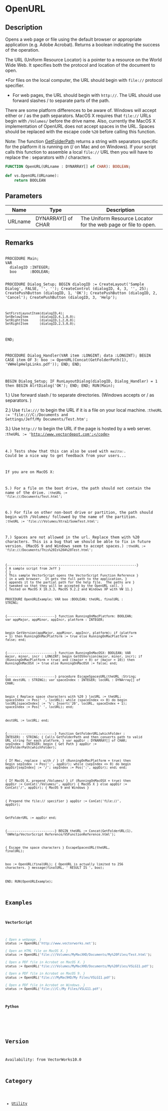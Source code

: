 # OpenURL

## Description
Opens a web page or file using the default browser or appropriate application (e.g. Adobe Acrobat).  Returns a boolean indicating the success of the operation.

The URL (Uniform Resource Locator) is a pointer to a resource on the World Wide Web.  It specifies both the protocol and location of the document to open.

*For files on the local computer, the URL should begin with <code>file://</code> protocol specifier.
* For web pages, the URL should begin with <code>http://</code>.  The URL should use forward slashes / to separate parts of the path.  

There are some platform differences to be aware of.  Windows will accept either  or / as the path separators.  MacOS X requires that <code>file://</code> URLs begin with <code>/Volumes/</code> before the drive name.  Also, currently the MacOS X implementation of OpenURL does not accept spaces in the URL.  Spaces should be replaced with the escape code <code>%20</code> before calling this function.

Note: The function [GetFolderPath](GetFolderPath.md) returns a string with separators specific for the platform it is running on (/ on Mac and  on Windows).  If your script calls this function to assemble a local <code>file://</code> URL then you will have to replace the : separators with / characters.

```pascal
FUNCTION OpenURL(URLname : DYNARRAY[] of CHAR): BOOLEAN;
```

```python
def vs.OpenURL(URLname):
    return BOOLEAN
```

## Parameters
|Name|Type|Description|
|---|---|---|
|URLname|DYNARRAY[] of CHAR|The Uniform Resource Locator for the web page or file to open.|

## Remarks
<code lang="pas">
PROCEDURE Main;
VAR
  dialogID :INTEGER;
  boo      :BOOLEAN;

  PROCEDURE Dialog_Setup;
  BEGIN
    dialogID := CreateLayout('Sample Dialog', FALSE, '', '');
    CreateControl     (dialogID, 4, 3, '', 25);
    CreatePushButton  (dialogID, 1, 'OK');
    CreatePushButton  (dialogID, 2, 'Cancel');
    CreatePushButton  (dialogID, 3, 'Help');

    SetFirstLayoutItem(dialogID,4);
    SetBelowItem      (dialogID,4,1,0,0);
    SetRightItem      (dialogID,1,2,0,0);
    SetRightItem      (dialogID,2,3,0,0);
  END;

  PROCEDURE Dialog_Handler(VAR item :LONGINT; data :LONGINT);
  BEGIN
    CASE item OF 
      3: boo := OpenURL(Concat(GetFolderPath(1), 'VWHelpHelpLinks.pdf'));
    END;
  END;

BEGIN
  Dialog_Setup;
  IF RunLayoutDialog(dialogID, Dialog_Handler) = 1 then BEGIN
    AlrtDialog('OK');
  END;
END;
RUN(Main);
</code>


1.) Use forward slash / to separate directories. (Windows accepts  or / as separators. )

2.) Use <code>file:///</code> to begin the URL if it is a file on your local machine.
:<code>theURL := 'file:///C:/Documents and Settings/Jeff/My Documents/Test.htm';</code>

3.) Use <code>http://</code> to begin the URL if the page is hosted by a web server.
:<code>theURL := 'http://www.vectordepot.com';</code>

4.) Tests show that this can also be used with <code>mailto:</code>. Could be a nice way to get feedback from your users...

If you are on MacOS X:

5.) For a file on the boot drive, the path should not contain the name of the drive.
:<code>theURL := 'file:///Documents/Test.html';</code>

6.) For file on other non-boot drive or partition, the path should begin with /Volumes/ followed by the name of the partition.
:<code>theURL := 'file:///Volumes/Xtra2/SomeTest.html';</code>

7.) Spaces are not allowed in the url. Replace them with %20 characters. This is a bug that we should be able to fix in future version. (MacOS 9 and Windows seem to accept spaces.)
:<code>theURL := 'file:///Documents/This%20Is%20A%20Test.html';</code>


<code lang="pas">
{--------------------------------------------------------------------}
{ A sample script from Jeff }
{ }
{ This sample VectorScript opens the VectorScript Function Reference }
{ in a web browser.  It gets the full path to the application, }
{ appends it to the partial path for the help file.  The paths are }
{ tweaked so that they will be accepted by the OpenURL call. }
{ Tested on MacOS X 10.3.3, MacOS 9.2.2 and Windows XP with VW 11.}

PROCEDURE OpenURLExample;
VAR
boo :BOOLEAN;
theURL, finalURL : STRING;


{-------------------------}
function RunningOnMacPlatform: BOOLEAN;
var
  appMajor, appMinor, appIncr, platform : INTEGER;

begin
  GetVersion(appMajor, appMinor, appIncr, platform);
  if (platform = 1) then
    RunningOnMacPlatform := true
  else
    RunningOnMacPlatform := false;
end;


{-------------------------}
function RunningOnMacOSX: BOOLEAN;
VAR
  major, minor, incr : LONGINT;
begin
  GetOSVersion(major, minor, incr);
  if (RunningOnMacPlatform = true) and ((major = 0) or (major = 10)) then
    RunningOnMacOSX := true
  else
    RunningOnMacOSX := false;
end;


{-------------------------}
procedure EscapeSpacesURL(theURL :String; VAR destURL : STRING);
var
  spaceIndex : INTEGER;
  locURL : DYNArray[] of CHAR;

begin
  { Replace space characters with %20 }
  locURL := theURL;
  spaceIndex := Pos(' ', locURL);
  while (spaceIndex &lt;&gt; 0) do begin
    locURL[spaceIndex] := '%';
    Insert('20', locURL, spaceIndex + 1);
    spaceIndex := Pos(' ', locURL);
  end;

  destURL := locURL;
end;


{-------------------------}
function GetFolderURL(whichFolder : INTEGER) : STRING;
{ Calls GetFolderPath and then converts path to valid URL string for
each platform. }
var
  appDir : DYNARRAY[] of CHAR;
  sepIndex : INTEGER;
begin
  { Get Path }
  appDir := GetFolderPath(whichFolder);

  { If Mac, replace : with / }
  if (RunningOnMacPlatform = true) then begin
    sepIndex := Pos(':', appDir);
    while (sepIndex &lt;&gt; 0) do begin
      appDir[sepIndex] := '/';
      sepIndex := Pos(':', appDir);
    end;
  end;

  { If MacOS X, prepend /Volumes/ }
  if (RunningOnMacOSX = true) then
    appDir := ConCat('/Volumes/', appDir)   { MacOS X }
  else
    appDir := ConCat('/', appDir);                  { MacOS 9 and Windows }

  { Prepend the file:// specifier }
  appDir := ConCat('file://', appDir);

  GetFolderURL := appDir
end;

{-------------------------}
BEGIN
  theURL := Concat(GetFolderURL(1), 'VWHelp/VectorScript
  Reference/VSFunctionReference.html');

  { Escape the space characters }
  EscapeSpacesURL(theURL, finalURL);

  boo := OpenURL(finalURL);       { OpenURL is actually limited to 256 characters. }
  message(finalURL, ' RESULT IS ', boo);

END;
RUN(OpenURLExample);
</code>

## Examples
#### VectorScript ####
```pascal
{ Open a webpage. }
status := OpenURL('http://www.vectorworks.net');

{ Open an HTML file on MacOS X. }
status := OpenURL('file:///Volumes/MyMacXHD/Documents/My%20Files/Test.html');

{ Open a PDF file in Acrobat on MacOS X. }
status := OpenURL('file:///Volumes/MyMacXHD/Documents/My%20Files/VSLG11.pdf');

{ Open a PDF file in Acrobat on MacOS 9. }
status := OpenURL('file:///MyMac9HD/My Files/VSLG11.pdf');

{ Open a PDF file in Acrobat on Windows. }
status := OpenURL('file:///C:/My Files/VSLG11.pdf';
```
#### Python ####
```python

```

## Version
Availability: from VectorWorks10.0

## Category
* [Utility](../Categories/Utility.md)

